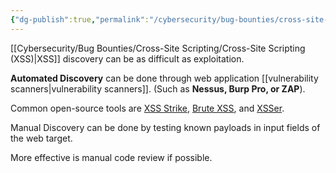 ```yaml
---
{"dg-publish":true,"permalink":"/cybersecurity/bug-bounties/cross-site-scripting/xss-discovery/","tags":[null]}
---
```


[[Cybersecurity/Bug Bounties/Cross-Site Scripting/Cross-Site Scripting (XSS)\|XSS]] discovery can be as difficult as exploitation.

**Automated Discovery** can be done through web application [[vulnerability scanners\|vulnerability scanners]].  (Such as **Nessus, Burp Pro, or ZAP**).

Common open-source tools are [XSS Strike](https://github.com/s0md3v/XSStrike), [Brute XSS](https://github.com/rajeshmajumdar/BruteXSS), and [XSSer](https://github.com/epsylon/xsser).

Manual Discovery can be done by testing known payloads in input fields of the web target.

More effective is manual code review if possible.  

